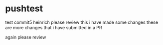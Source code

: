 # pushtest
test commit5
heinrich please review this
i have made some changes
these are more changes
that i have submitted in a PR

again please review
